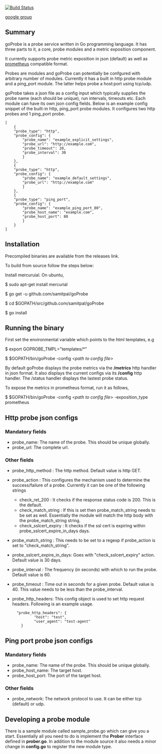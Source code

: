 [![Build Status](https://travis-ci.org/samitpal/goProbe.svg?branch=master)](https://travis-ci.org/samipal/goProbe)

[google group](https://groups.google.com/forum/#!forum/goprobe)

Summary
------------------
goProbe is a probe service written in Go programming language. It has three parts to it, a core, probe modules and a metric exposition component. 

It currently supports probe metric exposition in json (default) as well as [prometheus](http://prometheus.io) compatible format. 

Probes are modules and goProbe can potentially be confgured with arbitrary number of modules. Currently it has a built in http probe module and a ping_port module. The latter helps probe a host:port using tcp/udp.

goProbe takes a json file as a config input which typically supplies the probe name (each should be unique), run intervals, timeouts etc. Each module can have its own json config fields. Below is an example config snippet of the built-in http, ping_port probe modules. It configures two http probes and 1 ping_port probe.

    [
        {
        "probe_type": "http",
        "probe_config": {
            "probe_name": "example_explicit_settings",
            "probe_url": "http://example.com",
            "probe_timeout": 20,
            "probe_interval": 30
            }
        },
        {
        "probe_type": "http",
        "probe_config": {
            "probe_name": "example_default_settings",
            "probe_url": "http://example.com"
            }
        },
        {
        "probe_type": "ping_port",
        "probe_config": {
            "probe_name": "example_ping_port_80",
            "probe_host_name": "example.com",
            "probe_host_port": 80
            }
        }
    ]  


Installation
-------------------
Precompiled binaries are available from the releases link.

To build from source follow the steps below: 

Install mercuruial. On ubuntu,

$ sudo apt-get install mercurial

$ go get -u github.com/samitpal/goProbe

$ cd $GOPATH/src/github.com/samitpal/goProbe

$ go install

Running the binary
-------------------

First set the environmental variable which points to the html templates, e.g

$ export GOPROBE_TMPL="templates/*" 

$ $GOPATH/bin/goProbe -config <*path to config file*>

By default goProbe displays the probe metrics via the **/metrics** http handler in json format. It also displays the current configs via its **/config** http handler. The /status handler displays the lastest probe status.

To expose the metrics in prometheus format, run it as follows,

$ $GOPATH/bin/goProbe -config <*path to config file*> -exposition_type prometheus

Http probe json configs
-------------------

### Mandatory fields 
* probe_name: The name of the probe. This should be unique globally.
* probe_url: The complete url.

### Other fields

* probe\_http_method : The http method. Default value is http GET.
* probe\_action : This configures the mechanism used to determine the  success/failure of a probe. Currently it can be one of the following strings
    * check\_ret\_200 : It checks if the response status code is 200. This is the default.
    * check\_match\_string : If this is set then probe\_match\_string needs to be set as well. Essentially the module will match the http body with the probe\_match\_string string.
    * check\_sslcert\_expiry : It checks if the ssl cert is expiring within probe\_sslcert\_expire\_in\_days days.
* probe\_match\_string : This needs to be set to a regexp if probe_action is set to "check\_match\_string". 
* probe\_sslcert\_expire\_in_days: Goes with "check\_sslcert\_expiry" action. Default value is 30 days.
* probe\_interval : The frequency (in seconds) with which to run the probe. Default value is 60.
* probe\_timeout : Time out in seconds for a given probe. Default value is 40. This value needs to be less than the probe\_interval.
* probe\_http\_headers: This config object is used to set http request headers. Following is an example usage.

        "probe_http_headers": {
                "host": "test",
                "user_agent": "test-agent"
          }

Ping port probe json configs
-------------------

### Mandatory fields 
* probe\_name: The name of the probe. This should be unique globally.
* probe\_host_name: The target host.
* probe\_host\_port: The port of the target host.

### Other fields

* probe\_network: The network protocol to use. It can be either tcp (default) or udp.

Developing a probe module
------------------
There is a sample module called sample_probe.go which can give you a start. Essentially all you need to do is implement the **Prober** interface defined in **prober.go**. In addition to the module source it also needs a minor change in **config.go** to register the new module type.